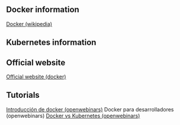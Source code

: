 ## Docker information
<a href = "https://en.wikipedia.org/wiki/Docker_(software)">Docker (wikipedia)</a>

## Kubernetes information

## Official website
<a href = "https://www.docker.com/">Official website (docker)</a>

## Tutorials
<a href = "https://www.youtube.com/watch?v=i6Wm8p87Z84">Introducción de docker (openwebinars)</a>
<a herf = "https://www.youtube.com/watch?v=VhWIuQRDabE">Docker para desarrolladores (openwebinars)</a>
<a href = "https://www.youtube.com/watch?v=U57Ha-uRD_M">Docker vs Kubernetes (openwebinars)</a>
